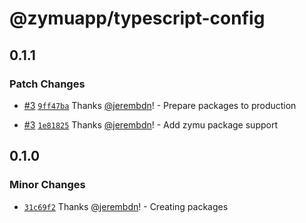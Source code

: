 # @zymuapp/typescript-config

## 0.1.1

### Patch Changes

- [#3](https://github.com/zymuapp/root/pull/3) [`9ff47ba`](https://github.com/zymuapp/root/commit/9ff47ba3de9ef28cf1cc714da874f37a92b58b04) Thanks [@jerembdn](https://github.com/jerembdn)! - Prepare packages to production

- [#3](https://github.com/zymuapp/root/pull/3) [`1e81825`](https://github.com/zymuapp/root/commit/1e81825ece3f9b09805057f49cd77b7b3b7f5306) Thanks [@jerembdn](https://github.com/jerembdn)! - Add zymu package support

## 0.1.0

### Minor Changes

- [`31c69f2`](https://github.com/zymuapp/zymu/commit/31c69f21653cf6eb15cb136cdd4d153dae461638) Thanks [@jerembdn](https://github.com/jerembdn)! - Creating packages
